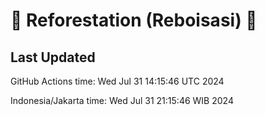 
# 🌳 Reforestation (Reboisasi) 🌲

## Last Updated

GitHub Actions time: Wed Jul 31 14:15:46 UTC 2024

Indonesia/Jakarta time: Wed Jul 31 21:15:46 WIB 2024
